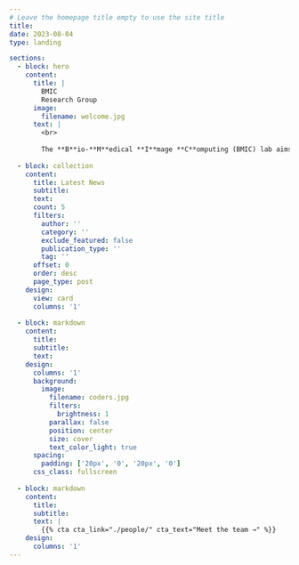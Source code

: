```yaml
---
# Leave the homepage title empty to use the site title
title:
date: 2023-08-04
type: landing

sections:
  - block: hero
    content:
      title: |
        BMIC
        Research Group
      image:
        filename: welcome.jpg
      text: |
        <br>
        
        The **B**io-**M**edical **I**mage **C**omputing (BMIC) lab aims to research. The lab is lead by Prof. Tammy Riklin Raviv
  
  - block: collection
    content:
      title: Latest News
      subtitle:
      text:
      count: 5
      filters:
        author: ''
        category: ''
        exclude_featured: false
        publication_type: ''
        tag: ''
      offset: 0
      order: desc
      page_type: post
    design:
      view: card
      columns: '1'
  
  - block: markdown
    content:
      title: 
      subtitle: 
      text:
    design:
      columns: '1'
      background:
        image: 
          filename: coders.jpg
          filters:
            brightness: 1
          parallax: false
          position: center
          size: cover
          text_color_light: true
      spacing:
        padding: ['20px', '0', '20px', '0']
      css_class: fullscreen
  
  - block: markdown
    content:
      title:
      subtitle:
      text: |
        {{% cta cta_link="./people/" cta_text="Meet the team →" %}}
    design:
      columns: '1'
---
```

